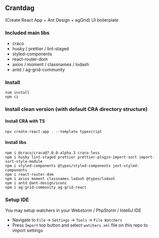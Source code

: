 ## Crantdag

(Create React App + Ant Design + agGrid) UI boilerplate

### Included main libs

* craco
* husky / prettier / lint-staged
* styled-components
* react-router-dom
* axios / moment / classnames / lodash
* antd / ag-grid-community

### Install

```
nvm install
npm ci
```

### Install clean version (with default CRA directory structure)

#### Install CRA with TS

```
npx create-react-app . --template typescript
```

#### Install libs

```
npm i @craco/craco@7.0.0-alpha.3 craco-less
npm i husky lint-staged prettier prettier-plugin-import-sort import-sort-style-module
npm i styled-components @types/styled-components jest-styled-components
npm i react-router-dom
npm i axios moment classnames lodash @types/lodash
npm i antd @ant-design/icons
npm i ag-grid-community ag-grid-react
```

### Setup IDE

You may setup watchers in your Webstorm / PhpStorm / IntelliJ IDE

* Navigate to `File` &rarr; `Settings` &rarr; `Tools` &rarr; `File Watchers`
* Press `Import` top button and select `watchers.xml` file on this repo to import settings
